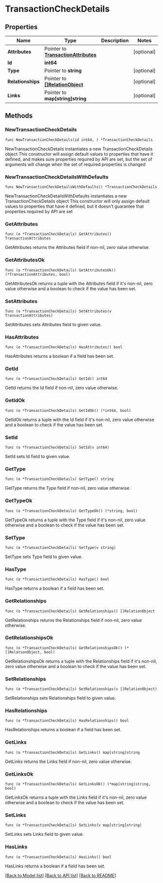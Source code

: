 # TransactionCheckDetails

## Properties

Name | Type | Description | Notes
------------ | ------------- | ------------- | -------------
**Attributes** | Pointer to [**TransactionAttributes**](TransactionAttributes.md) |  | [optional] 
**Id** | **int64** |  | 
**Type** | Pointer to **string** |  | [optional] 
**Relationships** | Pointer to [**[]RelationObject**](RelationObject.md) |  | [optional] 
**Links** | Pointer to **map[string]string** |  | [optional] 

## Methods

### NewTransactionCheckDetails

`func NewTransactionCheckDetails(id int64, ) *TransactionCheckDetails`

NewTransactionCheckDetails instantiates a new TransactionCheckDetails object
This constructor will assign default values to properties that have it defined,
and makes sure properties required by API are set, but the set of arguments
will change when the set of required properties is changed

### NewTransactionCheckDetailsWithDefaults

`func NewTransactionCheckDetailsWithDefaults() *TransactionCheckDetails`

NewTransactionCheckDetailsWithDefaults instantiates a new TransactionCheckDetails object
This constructor will only assign default values to properties that have it defined,
but it doesn't guarantee that properties required by API are set

### GetAttributes

`func (o *TransactionCheckDetails) GetAttributes() TransactionAttributes`

GetAttributes returns the Attributes field if non-nil, zero value otherwise.

### GetAttributesOk

`func (o *TransactionCheckDetails) GetAttributesOk() (*TransactionAttributes, bool)`

GetAttributesOk returns a tuple with the Attributes field if it's non-nil, zero value otherwise
and a boolean to check if the value has been set.

### SetAttributes

`func (o *TransactionCheckDetails) SetAttributes(v TransactionAttributes)`

SetAttributes sets Attributes field to given value.

### HasAttributes

`func (o *TransactionCheckDetails) HasAttributes() bool`

HasAttributes returns a boolean if a field has been set.

### GetId

`func (o *TransactionCheckDetails) GetId() int64`

GetId returns the Id field if non-nil, zero value otherwise.

### GetIdOk

`func (o *TransactionCheckDetails) GetIdOk() (*int64, bool)`

GetIdOk returns a tuple with the Id field if it's non-nil, zero value otherwise
and a boolean to check if the value has been set.

### SetId

`func (o *TransactionCheckDetails) SetId(v int64)`

SetId sets Id field to given value.


### GetType

`func (o *TransactionCheckDetails) GetType() string`

GetType returns the Type field if non-nil, zero value otherwise.

### GetTypeOk

`func (o *TransactionCheckDetails) GetTypeOk() (*string, bool)`

GetTypeOk returns a tuple with the Type field if it's non-nil, zero value otherwise
and a boolean to check if the value has been set.

### SetType

`func (o *TransactionCheckDetails) SetType(v string)`

SetType sets Type field to given value.

### HasType

`func (o *TransactionCheckDetails) HasType() bool`

HasType returns a boolean if a field has been set.

### GetRelationships

`func (o *TransactionCheckDetails) GetRelationships() []RelationObject`

GetRelationships returns the Relationships field if non-nil, zero value otherwise.

### GetRelationshipsOk

`func (o *TransactionCheckDetails) GetRelationshipsOk() (*[]RelationObject, bool)`

GetRelationshipsOk returns a tuple with the Relationships field if it's non-nil, zero value otherwise
and a boolean to check if the value has been set.

### SetRelationships

`func (o *TransactionCheckDetails) SetRelationships(v []RelationObject)`

SetRelationships sets Relationships field to given value.

### HasRelationships

`func (o *TransactionCheckDetails) HasRelationships() bool`

HasRelationships returns a boolean if a field has been set.

### GetLinks

`func (o *TransactionCheckDetails) GetLinks() map[string]string`

GetLinks returns the Links field if non-nil, zero value otherwise.

### GetLinksOk

`func (o *TransactionCheckDetails) GetLinksOk() (*map[string]string, bool)`

GetLinksOk returns a tuple with the Links field if it's non-nil, zero value otherwise
and a boolean to check if the value has been set.

### SetLinks

`func (o *TransactionCheckDetails) SetLinks(v map[string]string)`

SetLinks sets Links field to given value.

### HasLinks

`func (o *TransactionCheckDetails) HasLinks() bool`

HasLinks returns a boolean if a field has been set.


[[Back to Model list]](../README.md#documentation-for-models) [[Back to API list]](../README.md#documentation-for-api-endpoints) [[Back to README]](../README.md)


